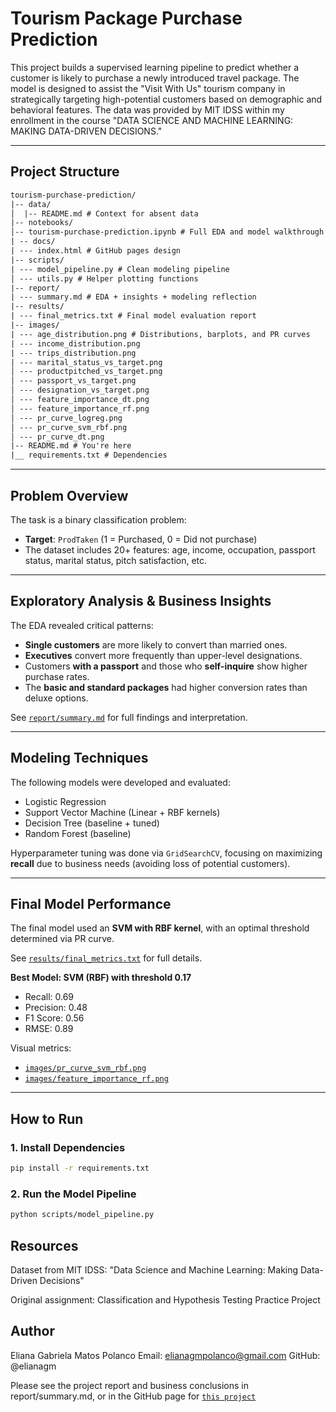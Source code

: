 # Tourism Package Purchase Prediction

This project builds a supervised learning pipeline to predict whether a customer is likely to purchase a newly introduced travel package. The model is designed to assist the "Visit With Us" tourism company in strategically targeting high-potential customers based on demographic and behavioral features. The data was provided by MIT IDSS within my enrollment in the course "DATA SCIENCE AND MACHINE LEARNING: MAKING DATA-DRIVEN DECISIONS."

---

## Project Structure

```txt
tourism-purchase-prediction/
|-- data/
│  |-- README.md # Context for absent data
|-- notebooks/
│-- tourism-purchase-prediction.ipynb # Full EDA and model walkthrough
| -- docs/
| --- index.html # GitHub pages design
|-- scripts/
| --- model_pipeline.py # Clean modeling pipeline
│ --- utils.py # Helper plotting functions
|-- report/
| --- summary.md # EDA + insights + modeling reflection
|-- results/
| --- final_metrics.txt # Final model evaluation report
|-- images/
| --- age_distribution.png # Distributions, barplots, and PR curves
| --- income_distribution.png
| --- trips_distribution.png
| --- marital_status_vs_target.png
│ --- productpitched_vs_target.png
│ --- passport_vs_target.png
│ --- designation_vs_target.png
│ --- feature_importance_dt.png
│ --- feature_importance_rf.png
│ --- pr_curve_logreg.png
│ --- pr_curve_svm_rbf.png
│ --- pr_curve_dt.png
|-- README.md # You're here
|__ requirements.txt # Dependencies
```
---

## Problem Overview

The task is a binary classification problem:

- **Target**: `ProdTaken` (1 = Purchased, 0 = Did not purchase)
- The dataset includes 20+ features: age, income, occupation, passport status, marital status, pitch satisfaction, etc.

---

## Exploratory Analysis & Business Insights

The EDA revealed critical patterns:

- **Single customers** are more likely to convert than married ones.
- **Executives** convert more frequently than upper-level designations.
- Customers **with a passport** and those who **self-inquire** show higher purchase rates.
- The **basic and standard packages** had higher conversion rates than deluxe options.

See [`report/summary.md`](report/summary.md) for full findings and interpretation.

---

## Modeling Techniques

The following models were developed and evaluated:

- Logistic Regression
- Support Vector Machine (Linear + RBF kernels)
- Decision Tree (baseline + tuned)
- Random Forest (baseline)

Hyperparameter tuning was done via `GridSearchCV`, focusing on maximizing **recall** due to business needs (avoiding loss of potential customers).

---

## Final Model Performance

The final model used an **SVM with RBF kernel**, with an optimal threshold determined via PR curve.

See [`results/final_metrics.txt`](results/final_metrics.txt) for full details.

**Best Model: SVM (RBF) with threshold 0.17**
- Recall: 0.69
- Precision: 0.48
- F1 Score: 0.56
- RMSE: 0.89

Visual metrics:
- [`images/pr_curve_svm_rbf.png`](images/pr_curve_svm_rbf.png)
- [`images/feature_importance_rf.png`](images/feature_importance_rf.png)

---

## How to Run

### 1. Install Dependencies

```bash
pip install -r requirements.txt
```

### 2. Run the Model Pipeline
```bash
python scripts/model_pipeline.py
```

## Resources

Dataset from MIT IDSS: "Data Science and Machine Learning: Making Data-Driven Decisions"

Original assignment: Classification and Hypothesis Testing Practice Project

## Author
Eliana Gabriela Matos Polanco
Email: elianagmpolanco@gmail.com
GitHub: @elianagm

Please see the project report and business conclusions in report/summary.md, or in the GitHub page for [`this project`](https://elianagm.github.io/tourism-package-prediction/)
